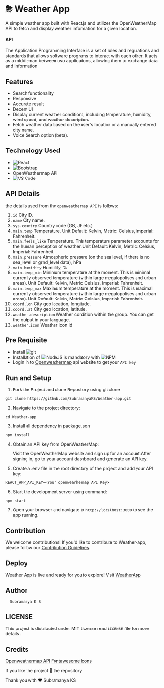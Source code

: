 # ⛈ Weather App


A simple weather app built with React.js and utilizes the OpenWeatherMap API to fetch and display weather information for a given location.

#### API

The Application Programming Interface is a set of rules and regulations and standards that allows software programs to interact with each other. It acts as a middleman between two applications, allowing them to exchange data and information


## Features

* Search functionality
* Responsive
* Accurate result
* Decent UI
* Display current weather conditions, including temperature, humidity, wind speed, and weather description.
* Fetch weather data based on the user's location or a manually entered city name.
* Voice Search option (beta).

## Technology Used

* ![React](https://img.shields.io/badge/react-%2320232a.svg?style=for-the-badge&logo=react&logoColor=%2361DAFB)
* ![Bootstrap](https://img.shields.io/badge/bootstrap-%23563D7C.svg?style=for-the-badge&logo=bootstrap&logoColor=white)
* OpenWeathermap API
* ![VS Code](https://img.shields.io/badge/Visual_Studio_Code-0078D4?style=for-the-badge&logo=visual%20studio%20code&logoColor=white)


## API Details

the details used from the `openweathermap API` is follows:

1. `id` City ID.
2. `name` City name.
3. `sys.country` Country code (GB, JP etc.)
4. `main.temp` Temperature. Unit Default: Kelvin, Metric: Celsius, Imperial: Fahrenheit.
5. `main.feels_like` Temperature. This temperature parameter accounts for the human perception of weather. Unit Default: Kelvin, Metric: Celsius, Imperial: Fahrenheit.
6. `main.pressure` Atmospheric pressure (on the sea level, if there is no sea_level or grnd_level data), hPa
7. `main.humidity` Humidity, %
8. `main.temp_min` Minimum temperature at the moment. This is minimal currently observed temperature (within large megalopolises and urban areas). Unit Default: Kelvin, Metric: Celsius, Imperial: Fahrenheit.
9. `main.temp_max` Maximum temperature at the moment. This is maximal currently observed temperature (within large megalopolises and urban areas). Unit Default: Kelvin, Metric: Celsius, Imperial: Fahrenheit.
10. `coord.lon` City geo location, longitude.
11. `coord.lat` City geo location, latitude.
12. `weather.description` Weather condition within the group. You can get the output in your language.
13. `weather.icon` Weather icon id


## Pre Requisite
* Install ![git](https://img.shields.io/badge/GIT-E44C30?style=for-the-badge&logo=git&logoColor=white)
* Installation of [![NodeJS](https://img.shields.io/badge/node.js-6DA55F?style=for-the-badge&logo=node.js&logoColor=white)](https://nodejs.org/en/) is mandatory with ![NPM](https://img.shields.io/badge/NPM-%23000000.svg?style=for-the-badge&logo=npm&logoColor=white)
* Login in to [Openweathermap](https://openweathermap.org/api) api website to get your `API key`


## Run and Setup

1. Fork the Project and clone Repository using git clone

```
git clone https://github.com/SubramanyaKS/Weather-app.git
```
2. Navigate to the project directory:

```
cd Weather-app
```
3.  Install all dependency in package.json

```
npm install
```
4.  Obtain an API key from OpenWeatherMap:

      Visit the OpenWeatherMap website and sign up for an account.After signing in, go to your account dashboard and generate an API key.

5.  Create a .env file in the root directory of the project and add your API key:

```
REACT_APP_API_KEY=<Your openwearhermap API Key>
```

6.  Start the development server using command:

```
npm start
```

7. Open your browser and navigate to `http://localhost:3000` to see the app running.

## Contribution

We welcome contributions! If you'd like to contribute to Weather-app, please follow our [Contribution Guidelines](https://github.com/SubramanyaKS/Weather-app/blob/main/CONTRIBUTING.md).


## Deploy

Weather App is live and ready for you to explore! Visit [WeatherApp](https://subramanyaks.github.io/Weather-app/)


## Author
      Subramanya K S

<!--Licence-->
## LICENSE

This project is distributed under MIT License read `LICENSE` file for more details .


## Credits

[Openweathermap API](https://openweathermap.org/api)
[Fontawesome Icons](https://fontawesome.com/v6/icons)


If you like the project 🌟 the repository.

Thank you with ❤ Subramanya KS
